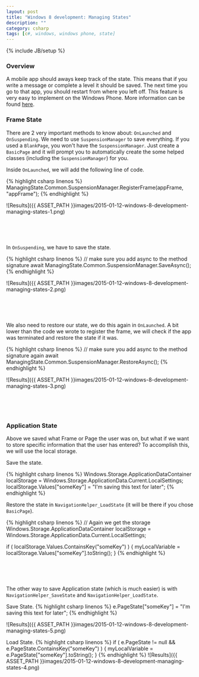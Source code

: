 ```yaml
---
layout: post
title: "Windows 8 development: Managing States"
description: ""
category: csharp
tags: [c#, windows, windows phone, state]
---
```

{% include JB/setup %}

<!-- Overview -->
<h3>Overview</h3>

A mobile app should aways keep track of the state. This means that if you write a message or complete a level it should be saved. The next time you go to that app, you should restart from where you left off. This feature is very easy to implement on the Windows Phone. More information can be found [here](https://www.youtube.com/watch?v=qH4X8RKOZLc).

<!-- Frame State -->
<h3>Frame State</h3>

There are 2 very important methods to know about: `OnLaunched` and `OnSuspending`. We need to use `SuspensionManager` to save everything. If you used a `BlankPage`, you won't have the `SuspensionManager`. Just create a `BasicPage` and it will prompt you to automatically create the some helped classes (including the `SuspensionManager`) for you.

Inside `OnLaunched`, we will add the following line of code.

{% highlight csharp linenos %}
ManagingState.Common.SuspensionManager.RegisterFrame(appFrame, "appFrame");
{% endhighlight %}

![Results]({{ ASSET_PATH }}images/2015-01-12-windows-8-development-managing-states-1.png)

<br /><br /><br />

In `OnSuspending`, we have to save the state.

{% highlight csharp linenos %}
// make sure you add async to the method signature
await ManagingState.Common.SuspensionManager.SaveAsync();
{% endhighlight %}

![Results]({{ ASSET_PATH }}images/2015-01-12-windows-8-development-managing-states-2.png)

<br /><br /><br />

We also need to restore our state, we do this again in `OnLaunched`. A bit lower than the code we wrote to register the frame, we will check if the app was terminated and restore the state if it was.

{% highlight csharp linenos %}
// make sure you add async to the method signature again
await ManagingState.Common.SuspensionManager.RestoreAsync();
{% endhighlight %}

![Results]({{ ASSET_PATH }}images/2015-01-12-windows-8-development-managing-states-3.png)

<br /><br /><br />

<!-- Application State -->
<h3>Application State</h3>

Above we saved what Frame or Page the user was on, but what if we want to store specific information that the user has entered? To accomplish this, we will use the local storage.

Save the state.

{% highlight csharp linenos %}
Windows.Storage.ApplicationDataContainer localStorage = Windows.Storage.ApplicationData.Current.LocalSettings;
localStorage.Values["someKey"] = "I'm saving this text for later";
{% endhighlight %}

Restore the state in `NavigationHelper_LoadState` (it will be there if you chose `BasicPage`).

{% highlight csharp linenos %}
// Again we get the storage
Windows.Storage.ApplicationDataContainer localStorage = Windows.Storage.ApplicationData.Current.LocalSettings;

if ( localStorage.Values.ContainsKey("someKey") ) {
  myLocalVariable = localStorage.Values["someKey"].toString();
}
{% endhighlight %}

<br /><br /><br />

The other way to save Application state (which is much easier) is with `NavigationHelper_SaveState` and `NavigationHelper_LoadState`.

Save State.
{% highlight csharp linenos %}
e.PageState["someKey"] = "I'm saving this text for later";
{% endhighlight %}

![Results]({{ ASSET_PATH }}images/2015-01-12-windows-8-development-managing-states-5.png)

Load State.
{% highlight csharp linenos %}
if ( e.PageState != null && e.PageState.ContainsKey("someKey") ) {
  myLocalVariable = e.PageState["someKey"].toString();
}
{% endhighlight %}
![Results]({{ ASSET_PATH }}images/2015-01-12-windows-8-development-managing-states-4.png)


